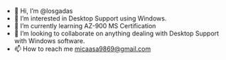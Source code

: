 - 👋 Hi, I’m @losgadas
- 👀 I’m interested in Desktop Support using Windows.
- 🌱 I’m currently learning AZ-900 MS Certification
- 💞️ I’m looking to collaborate on anything dealing with Desktop Support with Windows software.
- 📫 How to reach me micaasa9869@gmail.com

<!---
losgadas/losgadas is a ✨ special ✨ repository because its `README.md` (this file) appears on your GitHub profile.
You can click the Preview link to take a look at your changes.
--->
